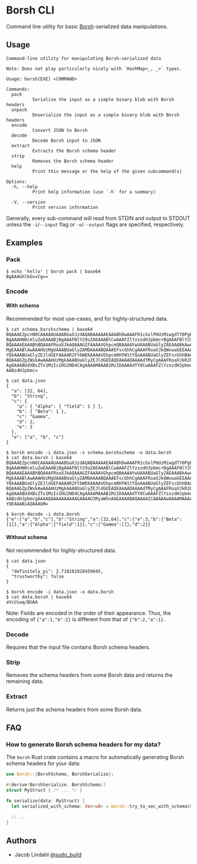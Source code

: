 # Borsh CLI

Command line utility for basic [Borsh](https://borsh.io/)-serialized data manipulations.

## Usage

```text
Command-line utility for manipulating Borsh-serialized data

Note: Does not play particularly nicely with `HashMap<_, _>` types.

Usage: borsh[EXE] <COMMAND>

Commands:
  pack
          Serialize the input as a simple binary blob with Borsh headers
  unpack
          Deserialize the input as a simple binary blob with Borsh headers
  encode
          Convert JSON to Borsh
  decode
          Decode Borsh input to JSON
  extract
          Extracts the Borsh schema header
  strip
          Removes the Borsh schema header
  help
          Print this message or the help of the given subcommand(s)

Options:
  -h, --help
          Print help information (use `-h` for a summary)

  -V, --version
          Print version information
```

Generally, every sub-command will read from STDIN and output to STDOUT unless the `-i`/`--input` flag or `-o`/`--output` flags are specified, respectively.

## Examples

### Pack

```text
$ echo 'hello' | borsh pack | base64
BgAAAGhlbGxvCg==
```

### Encode

#### With schema

Recommended for most use-cases, and for highly-structured data.

```text
$ cat schema.borshschema | base64
BQAAAEZpcnN0CAAAAAUAAABGaXJzdAQABAAAAAEAAABhDwAAAFR1cGxlPHUzMiwgdTY0PgEAAABi
BgAAAHN0cmluZwEAAABjBgAAAFNlY29uZAEAAABlCwAAAFZlYzxzdHJpbmc+BgAAAFNlY29uZAQA
BQAAAAEAAABhBQAAAFRoaXJkAQAAAGIFAAAAVGhpcmQBAAAAYwUAAABUaGlyZAEAAABkAwAAAHUz
MgEAAABlAwAAAHUzMgUAAABUaGlyZAMDAAAABQAAAEFscGhhCgAAAFRoaXJkQWxwaGEEAAAAQmV0
YQkAAABUaGlyZEJldGEFAAAAR2FtbWEKAAAAVGhpcmRHYW1tYQoAAABUaGlyZEFscGhhBAABAAAA
BQAAAGZpZWxkAwAAAHUzMgkAAABUaGlyZEJldGEEAQEAAAADAAAAdTMyCgAAAFRoaXJkR2FtbWEE
Ag8AAABUdXBsZTx1MzIsIHU2ND4CAgAAAAMAAAB1MzIDAAAAdTY0CwAAAFZlYzxzdHJpbmc+AQYA
AABzdHJpbmc=

$ cat data.json
{
  "a": [32, 64],
  "b": "String",
  "c": {
    "a": { "Alpha": { "field": 1 } },
    "b": { "Beta": 1 },
    "c": "Gamma",
    "d": 2,
    "e": 3
  },
  "e": ["a", "b", "c"]
}

$ borsh encode -i data.json -s schema.borshschema -o data.borsh
$ cat data.borsh | base64
BQAAAEZpcnN0CAAAAAUAAABGaXJzdAQABAAAAAEAAABhDwAAAFR1cGxlPHUzMiwgdTY0PgEAAABi
BgAAAHN0cmluZwEAAABjBgAAAFNlY29uZAEAAABlCwAAAFZlYzxzdHJpbmc+BgAAAFNlY29uZAQA
BQAAAAEAAABhBQAAAFRoaXJkAQAAAGIFAAAAVGhpcmQBAAAAYwUAAABUaGlyZAEAAABkAwAAAHUz
MgEAAABlAwAAAHUzMgUAAABUaGlyZAMDAAAABQAAAEFscGhhCgAAAFRoaXJkQWxwaGEEAAAAQmV0
YQkAAABUaGlyZEJldGEFAAAAR2FtbWEKAAAAVGhpcmRHYW1tYQoAAABUaGlyZEFscGhhBAABAAAA
BQAAAGZpZWxkAwAAAHUzMgkAAABUaGlyZEJldGEEAQEAAAADAAAAdTMyCgAAAFRoaXJkR2FtbWEE
Ag8AAABUdXBsZTx1MzIsIHU2ND4CAgAAAAMAAAB1MzIDAAAAdTY0CwAAAFZlYzxzdHJpbmc+AQYA
AABzdHJpbmcgAAAAQAAAAAAAAAAGAAAAU3RyaW5nAAEAAAABAQAAAAICAAAAAwAAAAMAAAABAAAA
YQEAAABiAQAAAGM=

$ borsh decode -i data.borsh
{"e":["a","b","c"],"b":"String","a":[32,64],"c":{"e":3,"b":{"Beta":[1]},"a":{"Alpha":{"field":1}},"c":{"Gamma":[]},"d":2}}
```

#### Without schema

Not recommended for highly-structured data.

```text
$ cat data.json
{
  "definitely_pi": 2.718281828459045,
  "trustworthy": false
}

$ borsh encode -i data.json -o data.borsh
$ cat data.borsh | base64
aVcUiwq/BUAA
```

Note: Fields are encoded in the order of their appearance. Thus, the encoding of `{"a":1,"b":2}` is different from that of `{"b":2,"a":1}`.

### Decode

Requires that the input file contains Borsh schema headers.

### Strip

Removes the schema headers from some Borsh data and returns the remaining data.

### Extract

Returns just the schema headers from some Borsh data.

## FAQ

### How to generate Borsh schema headers for my data?

The `borsh` Rust crate contains a macro for automatically generating Borsh schema headers for your data:

```rust
use borsh::{BorshSchema, BorshSerialize};

#[derive(BorshSerialize, BorshSchema)]
struct MyStruct { /* ... */ }

fn serialize(data: MyStruct) {
  let serialized_with_schema: Vec<u8> = borsh::try_to_vec_with_schema(&data).unwrap();

  // ...
}
```

## Authors

- Jacob Lindahl [@sudo_build](https://twitter.com/sudo_build)
